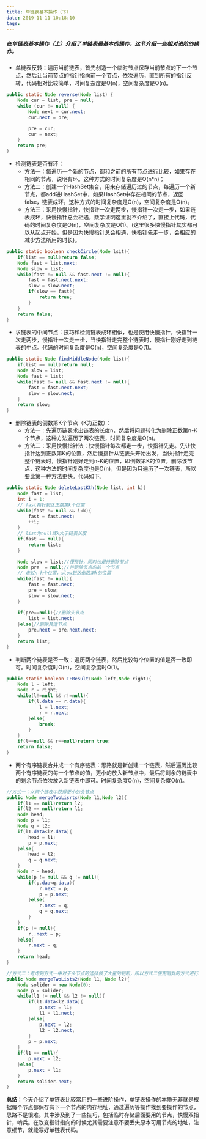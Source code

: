 ```yaml
---
title: 单链表基本操作（下）
date: 2019-11-11 10:18:10
tags:
---
```


##### 在单链表基本操作（上）介绍了单链表最基本的操作，这节介绍一些相对进阶的操作。

- 单链表反转：遍历当前链表，首先创造一个临时节点保存当前节点的下一个节点，然后让当前节点的指针指向前一个节点，依次遍历，直到所有的指针反转，代码相对比较简单，时间复杂度是O(n)，空间复杂度是O(n)。

```java
public static Node reverse(Node list) {
    Node cur = list, pre = null;
    while (cur != null) {
        Node next = cur.next;
        cur.next = pre;

        pre = cur;
        cur = next;
    }
    return pre;
}
```

- 检测链表是否有环：
  - 方法一：每遍历一个新的节点，都和之前的所有节点进行比较，如果存在相同的节点，说明有环。这种方式的时间复杂度是O(n*n)；
  - 方法二：创建一个HashSet集合，用来存储遍历过的节点，每遍历一个新节点，都add进HashSet中，如果HashSet中存在相同的节点，返回false，链表成环。这种方式的时间复杂度是O(n)，空间复杂度是O(n)。
  - 方法三：采用快慢指针，快指针一次走两步，慢指针一次走一步，如果链表成环，快慢指针总会相遇，数学证明这里就不介绍了，直接上代码，代码的时间复杂度是O(n)，空间复杂度是O(1)。(这里很多快慢指针其实都可以从起点开始，但是因为快慢指针总会相遇，快指针先走一步，会相应的减少方法所用的时长)。

```java
public static boolean checkCircle(Node lsit){
    if(list == null)return false;
    Node fast = list.next;
    Node slow = list;
    while(fast != null && fast.next != null){
        fast = fast.next.next;
        slow = slow.next;
        if(slow == fast){
            return true;
        }
    }
    return false;
}
```

- 求链表的中间节点：技巧和检测链表成环相似，也是使用快慢指针，快指针一次走两步，慢指针一次走一步，当快指针走完整个链表时，慢指针刚好走到链表的中点。代码的时间复杂度是O(n)，空间复杂度是O(1)。

```java
public static Node findMiddleNode(Node list){
    if(list == null)return null;
    Node slow = list;
    Node fast = list;
    while(fast != null && fast.next != null){
        fast = fast.next.next;
        slow = slow.next;
    }
    return slow;
}
```

- 删除链表的倒数第K个节点（K为正数）：
  - 方法一：先遍历链表求出链表的长度n，然后将问题转化为删除正数第n-K个节点，这种方法遍历了两次链表，时间复杂度是O(n)。
  - 方法二：采用快慢指针法：快慢指针每次都走一步，快指针先走。先让快指针达到正数第K的位置，然后慢指针从链表头开始出发，当快指针走完整个链表时，慢指针刚好走到n-K的位置，即倒数第K的位置，删除该节点，这种方法的时间复杂度也是O(n)，但是因为只遍历了一次链表，所以要比第一种方法更快。代码如下。

```java
public static Node deleteLastKth(Node list, int k){
    Node fast = list;
    int i = 1;
    // fast指针到达正数第k个位置
    while(fast != null && i<k){
        fast = fast.next;
        ++i;
    }
    // list为null或k大于链表长度
    if(fast == null){
        return list;
    }
    
    Node slow = list;//慢指针，同时也是待删除节点
    Node pre  = null;//待删除节点的前一个节点
    // 走过n-k个位置，slow到达倒数第k的位置
    while(fast != null){
        fast = fast.next;
        pre = slow;
        slow = slow.next;
    }
    
    if(pre==null){//删除头节点
        list = list.next;
    }else{//删除其他节点
        pre.next = pre.next.next;
    }
    return list;
}
```

- 判断两个链表是否一致：遍历两个链表，然后比较每个位置的值是否一致即可。时间复杂度时O(n)，空间复杂度时O(1)。

```java
public static boolean TFResult(Node left,Node right){
	Node l = left;
	Node r = right;
	while(l!=null && r!=null){
		if(l.data == r.data){
			l = l.next;
			r = r.next;
		}else{
			break;
		}
	}
	if(l==null && r==null)return true;
	return false;
}
```

- 两个有序链表合并成一个有序链表：思路就是新创建一个链表，然后遍历比较两个有序链表的每一个节点的值，更小的放入新节点中，最后将剩余的链表中的剩余节点依次放入新链表中即可。时间复杂度O(n)，空间复杂度O(n)。

```java
//方式一：从两个链表中获得更小的头节点
public Node mergeTwoLisrts(Node l1,Node l2){
    if(l1 == null)return l2;
    if(l2 == null)return l1;
    Node head;
    Node p = l1;
    Node q = l2;
    if(l1.data<l2.data){
        head = l1;
        p = p.next;
    }else{
        head = l2;
        q = q.next;
    }
    Node r = head;
    while(p != null && q != null){
        if(p.daa<q.data){
            r.next = p;
            p = p.next;
        }else{
            r.next = q;
            q = q.next;
        }
    }
    if(p != null){
        r..next = p;
    }else{
        r.next = q;
    }
    return head;
}

//方式二：考虑到方式一中对于头节点的选择做了大量的判断，所以方式二使用哨兵的方式进行改进
public Node mergeTwoLists2(Node l1, Node l2){
    Node solider = new Node(0);
    Node p = solider;
    while(l1 != null && l2 != null){
        if(l1.data<l2.data){
            p.next = l1;
            l1 = l1.next;
        }else{
            p.next = l2;
            l2 = l2.next;
        }
        p = p.next;
    }
    if(l1 == null){
        p.next = l2;
    }else{
        p.next = l1;
    }
    return solider.next;
}
```

**总结**：今天介绍了单链表比较常用的一些进阶操作，单链表操作的本质无非就是根据每个节点都保存有下一个节点的内存地址，通过遍历等操作找到要操作的节点，思路不是很难。其中涉及到了一些技巧，包括临时存储后面要用的节点，快慢双指针，哨兵。在改变指针指向的时候尤其需要注意不要丢失原本可用节点的地址，注意细节，就能写好单链表代码。